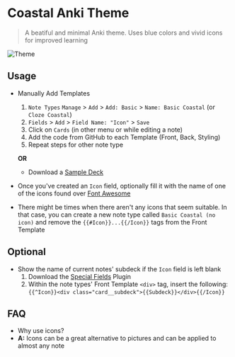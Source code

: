 # Coastal Anki Theme

> A beatiful and minimal Anki theme. Uses blue colors and vivid icons for improved learning

![Theme](../assets/coastal-desktop.png)

## Usage
- Manually Add Templates
  1. `Note Types`  `Manage` > `Add` > `Add: Basic` > `Name: Basic Coastal` (or `Cloze Coastal`)
  2. `Fields` > `Add` > `Field Name: "Icon"` > `Save`
  3. Click on `Cards` (in other menu or while editing a note)
  4. Add the code from GitHub to each Template (Front, Back, Styling)
  5. Repeat steps for other note type

  **OR**

  - Download a [Sample Deck](../assets/Example%20Deck.apkg)

- Once you've created an `Icon` field, optionally fill it with the name of one of the icons found over [Font Awesome](https://fontawesome.com/search?s=solid%2Cbrands)
- There might be times when there aren't any icons that seem suitable. In that case, you can create a new note type called `Basic Coastal (no icon)` and remove the `{{#Icon}}...{{/Icon}}` tags from the Front Template

## Optional
- Show the name of current notes' subdeck if the `Icon` field is left blank
  1. Download the [Special Fields](https://ankiweb.net/shared/info/1102281552) Plugin
  2. Within the note types' Front Template `<div>` tag, insert the following: `{{^Icon}}<div class="card__subdeck">{{Subdeck}}</div>{{/Icon}}`

## FAQ
- Why use icons?
- **A:** Icons can be a great alternative to pictures and can be applied to almost any note
